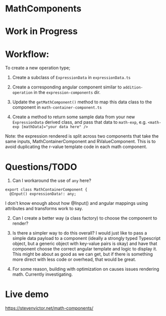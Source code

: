 # MathComponents

# Work in Progress

# Workflow:

To create a new operation type;

1) Create a subclass of `ExpressionData` in `expressionData.ts`

2) Create a corresponding angular component similar to `addition-operation` in the `expression-components` dir.

3) Update the `getMathComponent()` method to map this data class to the component in `math-container-component.ts`

4) Create a method to return some sample data from your new `ExpressionData` derived class, and pass that data to
`math-exp`, e.g.
 `<math-exp [mathData]="your data here" />`

Note: the expression rendered is split across two components that take the same inputs, MathContainerComponent and
RValueComponent.  This is to avoid duplicating the r-value template code in each math component.

# Questions/TODO

1)  Can I workaround the use of `any` here?
```
export class MathContainerComponent {
  @Input() expressionData!: any;
```

I don't know enough about how @Input() and angular mappings using attributes and transforms work to say.

2)  Can I create a better way (a class factory) to choose the component to render?

3)  Is there a simpler way to do this overall?  I would just like to pass a simple data payload
to a component (ideally a strongly typed Typescript object, but a generic object with key-value pairs is okay)
and have that component choose the correct angular template and logic to display it.  This might be about as good
as we can get, but if there is something more direct with less code or overhead, that would be great.

4) For some reason, building with optimization on causes issues rendering math.  Currently investigating.

# Live demo

https://stevenvictor.net/math-components/

